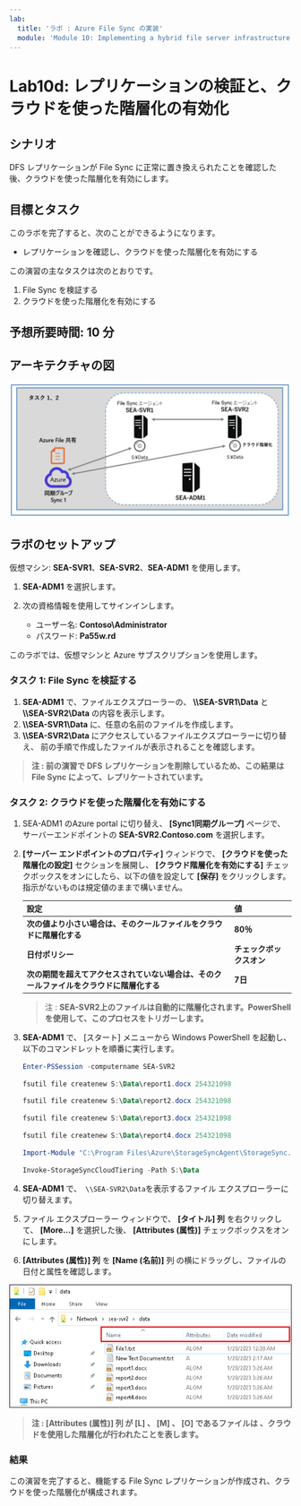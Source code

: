 ```yaml
---
lab:
  title: 'ラボ : Azure File Sync の実装'
  module: 'Module 10: Implementing a hybrid file server infrastructure'
---
```


# <a name="lab-implementing-azure-file-sync"></a>Lab10d: レプリケーションの検証と、クラウドを使った階層化の有効化

## <a name="scenario"></a>シナリオ

DFS レプリケーションが File Sync に正常に置き換えられたことを確認した後、クラウドを使った階層化を有効にします。



## <a name="objectives"></a>目標とタスク

このラボを完了すると、次のことができるようになります。

- レプリケーションを確認し、クラウドを使った階層化を有効にする

この演習の主なタスクは次のとおりです。

1. File Sync を検証する
1. クラウドを使った階層化を有効にする



## <a name="estimated-time-60-minutes"></a>予想所要時間: 10 分

## <a name="architecture"></a>アーキテクチャの図

![AZ-800_Lab10_architecture4](./media/AZ-800_Lab10_architecture4.png)

## <a name="lab-setup"></a>ラボのセットアップ

仮想マシン: **SEA-SVR1**、**SEA-SVR2**、**SEA-ADM1** を使用します。 

1. **SEA-ADM1** を選択します。
1. 次の資格情報を使用してサインインします。

   - ユーザー名: **Contoso\Administrator**
   - パスワード: **Pa55w.rd**

このラボでは、仮想マシンと Azure サブスクリプションを使用します。 



### <a name="task-1-verify-file-sync"></a>タスク 1: File Sync を検証する

1. **SEA-ADM1** で、ファイルエクスプローラーの、 **\\\\SEA-SVR1\\Data** と **\\\\SEA-SVR2\\Data** の内容を表示します。
1. **\\\\SEA-SVR1\\Data** に、任意の名前のファイルを作成します。
1.   **\\\\SEA-SVR2\\Data** にアクセスしているファイルエクスプローラーに切り替え、 前の手順で作成したファイルが表示されることを確認します。

   >**注  : 前の演習で DFS レプリケーションを削除しているため、この結果はFile Sync によって、レプリケートされています。**

### <a name="task-2-enable-cloud-tiering"></a>タスク 2: クラウドを使った階層化を有効にする

1.  SEA-ADM1 のAzure portal に切り替え、 **[Sync1同期グループ]** ページで、サーバーエンドポイントの **SEA-SVR2.Contoso.com** を選択します。

1. **[サーバー エンドポイントのプロパティ]** ウィンドウで、 **[クラウドを使った階層化の設定]** セクションを展開し、 **[クラウド階層化を有効にする]** チェックボックスをオンにしたら、以下の値を設定して **[保存]** をクリックします。指示がないものは規定値のままで構いません。

   | 設定                                                         | 値                       |
   | ------------------------------------------------------------ | ------------------------ |
   | **次の値より小さい場合は、そのクールファイルをクラウドに階層化する** | **80％**                 |
   | **日付ポリシー**                                             | **チェックボックスオン** |
   | **次の期間を超えてアクセスされていない場合は、そのクールファイルをクラウドに階層化する** | **7日**                  |

   > 注 : **SEA-SVR2上のファイルは自動的に階層化されます。PowerShell を使用して、このプロセスをトリガーします。**

3. **SEA-ADM1** で、 [スタート] メニューから Windows PowerShell を起動し、以下のコマンドレットを順番に実行します。

   ```powershell
   Enter-PSSession -computername SEA-SVR2
   ```

   ```powershell
   fsutil file createnew S:\Data\report1.docx 254321098
   ```

   ```powershell
   fsutil file createnew S:\Data\report2.docx 254321098
   ```

   ```powershell
   fsutil file createnew S:\Data\report3.docx 254321098
   ```

   ```powershell
   fsutil file createnew S:\Data\report4.docx 254321098
   ```

   ```powershell
   Import-Module "C:\Program Files\Azure\StorageSyncAgent\StorageSync.Management.ServerCmdlets.dll"
   ```

   ```powershell
   Invoke-StorageSyncCloudTiering -Path S:\Data 
   ```

   

4. **SEA-ADM1** で、` \\SEA-SVR2\Data`を表示するファイル エクスプローラーに切り替えます。

5. ファイル エクスプローラー ウィンドウで、 **[タイトル] 列** を右クリックして、 **[More...]** を選択した後、 **[Attributes (属性)]** チェックボックスをオンにします。

6. **[Attributes (属性)] 列** を **[Name (名前)]** 列 の横にドラッグし、ファイルの日付と属性を確認します。

![AZ-800_Lab10_18](./media/AZ-800_Lab10_18.png)

> **注 : [Attributes (属性)] 列 が [L] 、 [M] 、 [O] であるファイルは 、クラウドを使用した階層化が行われたことを表します。**

### <a name="results"></a>結果

この演習を完了すると、機能する File Sync レプリケーションが作成され、クラウドを使った階層化が構成されます。

